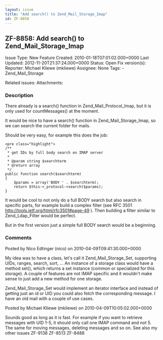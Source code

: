 ```yaml
---
layout: issue
title: "Add search() to Zend_Mail_Storage_Imap"
id: ZF-8858
---
```


ZF-8858: Add search() to Zend\_Mail\_Storage\_Imap
--------------------------------------------------

 Issue Type: New Feature Created: 2010-01-18T07:01:02.000+0000 Last Updated: 2012-11-20T21:37:24.000+0000 Status: Open Fix version(s): 
 Reporter:  Michael Kliewe (mkliewe)  Assignee:  None  Tags: - Zend\_Mail\_Storage
 
 Related issues: 
 Attachments: 
### Description

There already is a search() function in Zend\_Mail\_Protocol\_Imap, but it is only used for countMessages() at the moment.

It would be nice to have a search() function in Zend\_Mail\_Storage\_Imap, so we can search the current folder for mails.

Should be very easy, for example this does the job:

 
    <pre class="highlight">
    /**
     * get IDs by full body search on IMAP server
     *
     * @param string $searchterm
     * @return array
     */
    public function search($searchterm)
    {
        $params = array('BODY ' . $searchterm);
        return $this->_protocol->search($params);
    }


It would be cool to not only do a full BODY search but also search in specific parts, for example build a complex filter (see RFC 3501 <http://tools.ietf.org/html/rfc3501#page-49> ). Then building a filter similar to Zend\_Ldap\_Filter would be perfect.

But in the first version just a simple full BODY search would be a beginning.

 

 

### Comments

Posted by Nico Edtinger (nico) on 2010-04-09T09:41:30.000+0000

My idea was to have a class, let's call it Zend\_Mail\_Storage\_Set, supporting UIDs, ranges, search, sort, ... An instance of a storage class would have a method set(), which returns a set instance (common or specialized for this storage). A couple of features are not IMAP specific and it wouldn't make sense to just add a new method for one storage.

Zend\_Mail\_Storage\_Set would implement an iterator interface and instead of getting just an id or UID you could also fetch the corresponding message. I have an old mail with a couple of use cases.

 

 

Posted by Michael Kliewe (mkliewe) on 2010-04-09T10:05:02.000+0000

Sounds good as long as it is fast. For example if you want to retrieve messages with UID 1-5, it should only call one IMAP command and not 5. The same for moving messages, deleting messages and so on. See also my other issues ZF-9138 ZF-8513 ZF-8488

 

 